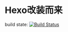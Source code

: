 # Hexo改装而来

build state:
[![Build Status](https://travis-ci.org/ant-sir/site.svg?branch=master)](https://travis-ci.org/ant-sir/site)
